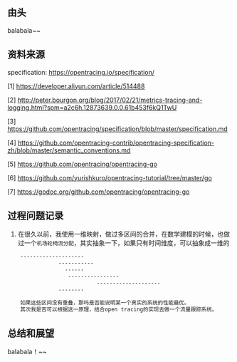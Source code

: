 ## 由头

balabala~~

## 资料来源

specification: https://opentracing.io/specification/

[1] https://developer.aliyun.com/article/514488

[2] http://peter.bourgon.org/blog/2017/02/21/metrics-tracing-and-logging.html?spm=a2c6h.12873639.0.0.61b453f6kQ1TwU

[3] https://github.com/opentracing/specification/blob/master/specification.md

[4] https://github.com/opentracing-contrib/opentracing-specification-zh/blob/master/semantic_conventions.md

[5] https://github.com/opentracing/opentracing-go

[6] https://github.com/yurishkuro/opentracing-tutorial/tree/master/go

[7] https://godoc.org/github.com/opentracing/opentracing-go

## 过程问题记录

1. 在很久以前，我使用一维映射，做过多区间的合并，在数学建模的时候，也做过一个`机场轮椅流分配`，其实抽象一下，如果只有时间维度，可以抽象成一维的

```bash
    --------------------
                -----------
                  ------
                   ----------------
                            --------------------
                --------

    如果这些区间没有重叠，那吗是否能说明某一个真实的系统的性能最优。
    其次我是否可以根据这一原理，结合open tracing的实现去做一个流量跟踪系统。
```





## 总结和展望

balabala！~~







